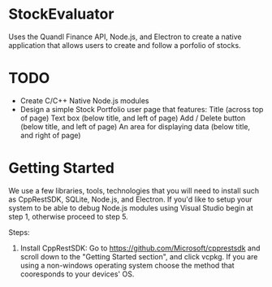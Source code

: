 # StockEvaluator
Uses the Quandl Finance API, Node.js, and Electron to create a native application that allows users to create and follow a porfolio of stocks.

# TODO
- Create C/C++ Native Node.js modules
- Design a simple Stock Portfolio user page that features: 
                                                            Title (across top of page)
                                                            Text box (below title, and left of page)
                                                            Add / Delete button (below title, and left of page)
                                                            An area for displaying data (below title, and right of page)
                                                            
                                            
                                            
# Getting Started
We use a few libraries, tools, technologies that you will need to install such as CppRestSDK, SQLite, Node.js, and Electron.
If you'd like to setup your system to be able to debug Node.js modules using Visual Studio begin at step 1, otherwise proceed to step 5.

Steps:

1. Install CppRestSDK: Go to https://github.com/Microsoft/cpprestsdk and scroll down to the "Getting Started section", and click        vcpkg. If you are using a non-windows operating system choose the method that cooresponds to your devices' OS.
